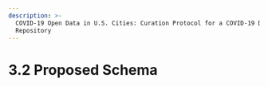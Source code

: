 ```yaml
---
description: >-
  COVID-19 Open Data in U.S. Cities: Curation Protocol for a COVID-19 Data
  Repository
---
```


# 3.2 Proposed Schema


